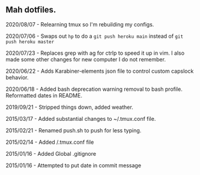 ## Mah dotfiles.
2020/08/07 - Relearning tmux so I'm rebuilding my configs.

2020/07/06 - Swaps out `hp` to do a `git push heroku main` instead of `git push heroku master`

2020/07/23 - Replaces grep with ag for ctrlp to speed it up in vim. I also made some other changes for new computer I do not remember.

2020/06/22 - Adds Karabiner-elements json file to control custom capslock behavior.

2020/06/18 - Added bash deprecation warning removal to bash profile. Reformatted dates in README.

2019/09/21 - Stripped things down, added weather.

2015/03/17 - Added substantial changes to ~/.tmux.conf file.

2015/02/21 - Renamed push.sh to push for less typing.

2015/02/14 - Added /.tmux.conf file

2015/01/16 - Added Global .gitignore

2015/01/16 - Attempted to put date in commit message








